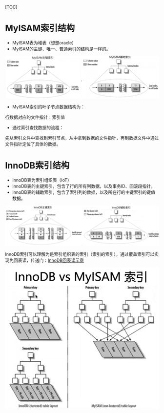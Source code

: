 [TOC]

# MyISAM索引结构

- MyISAM表为堆表（想想oracle）
- MyISAM的主键、唯一、普通索引的结构是一样的。

![ ](.pics/MyISAM索引结构.png)

 

- MyISAM索引的叶子节点数据结构为：

行数据对应的文件指针：索引值

- 通过索引查找数据的流程：

先从索引文件中查找到索引节点，从中拿到数据的文件指针，再到数据文件中通过文件指针定位了具体的数据。

 

 

# InnoDB索引结构

- InnoDB表为索引组织表（IoT）
- InnoDB表的主键索引，包含了行的所有列数据，以及事务ID、回滚段指针。
- InnoDB表的辅助索引，包含了索引列的数据，以及所在行的主键索引的键值数据。

 

![ ](.pics/InnoDB索引结构.png)

 

InnoDB索引可以理解为是索引组织表的索引（索引的索引），通过覆盖索引可以实现免回表读，传送门：[InnoDB回表读示意]()



 

![ ](.pics/InnoDB和MyISAM索引.png)
